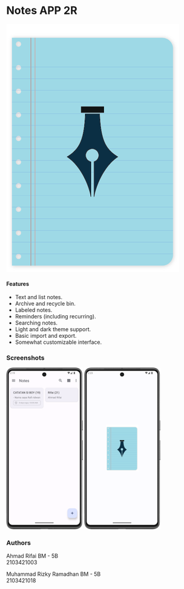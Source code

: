 # Notes APP 2R

![App icon](app/src/main/res/drawable/logo_biru.png)

#### Features
- Text and list notes.
- Archive and recycle bin.
- Labeled notes.
- Reminders (including recurring).
- Searching notes.
- Light and dark theme support.
- Basic import and export.
- Somewhat customizable interface.

### Screenshots

<img alt="awal"
     src="app/src/main/play/listings/en-US/graphics/phone-screenshots/1.png"
     width="40%"/>  <img alt="splashscreen"
     src="app/src/main/play/listings/en-US/graphics/phone-screenshots/2.png"
     width="40%"/>

### Authors

Ahmad Rifai 
BM - 5B <br>
2103421003 <br>

Muhammad Rizky Ramadhan
BM - 5B <br>
2103421018
